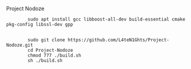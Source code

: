Project Nodoze

            sudo apt install gcc libboost-all-dev build-essential cmake pkg-config libssl-dev gpp 
			
			
			sudo git clone https://github.com/L4teN1Ghts/Project-Nodoze.git
			cd Project-Nodoze
			chmod 777 ./build.sh
			sh ./build.sh
